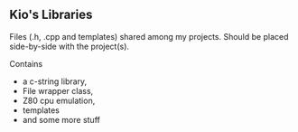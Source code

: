 ## Kio's Libraries

Files (.h, .cpp and templates) shared among my projects. 
Should be placed side-by-side with the project(s).

Contains 
- a c-string library, 
- File wrapper class, 
- Z80 cpu emulation, 
- templates
- and some more stuff
